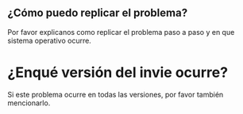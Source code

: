   ## ¿Cómo puedo replicar el problema?
  Por favor explicanos como replicar el problema paso a paso y en que sistema operativo ocurre.
  # ¿Enqué versión del invie ocurre?
  Si este problema ocurre en todas las versiones, por favor también mencionarlo.
